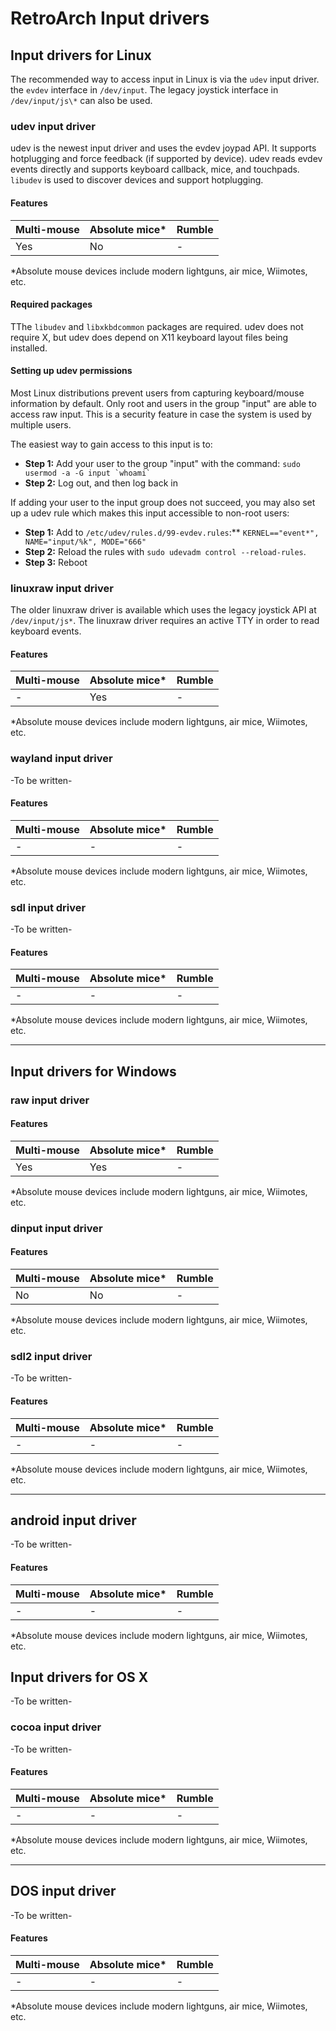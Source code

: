 # RetroArch Input drivers

## Input drivers for Linux
The recommended way to access input in Linux is via the `udev` input driver. the `evdev` interface in `/dev/input`. The legacy joystick interface in `/dev/input/js\*` can also be used. 

### udev input driver
udev is the newest input driver and uses the evdev joypad API. It supports hotplugging and force feedback (if supported by device). udev reads evdev events directly and supports keyboard callback, mice, and touchpads. `libudev` is used to discover devices and support hotplugging.

#### Features

| Multi-mouse | Absolute mice* | Rumble | 
|---|---|---|
| Yes |  No | - |

\*Absolute mouse devices include modern lightguns, air mice, Wiimotes, etc.

#### Required packages
TThe `libudev` and `libxkbdcommon` packages are required. udev does not require X, but udev does depend on X11 keyboard layout files being installed.

#### Setting up udev permissions
Most Linux distributions prevent users from capturing keyboard/mouse information by default. Only root and users in the group "input" are able to access raw input. This is a security feature in case the system is used by multiple users.

The easiest way to gain access to this input is to:

* **Step 1:** Add your user to the group "input" with the command: ``sudo usermod -a -G input `whoami` ``
* **Step 2:** Log out, and then log back in

If adding your user to the input group does not succeed, you may also set up a udev rule which makes this input accessible to non-root users:

* **Step 1:** Add to `/etc/udev/rules.d/99-evdev.rules`:** `KERNEL=="event*", NAME="input/%k", MODE="666"`
* **Step 2:** Reload the rules with `sudo udevadm control --reload-rules`.
* **Step 3:** Reboot

### linuxraw input driver
The older linuxraw driver is available which uses the legacy joystick API at `/dev/input/js*`. The  linuxraw driver requires an active TTY in order to read keyboard events.

#### Features

| Multi-mouse | Absolute mice* | Rumble | 
|---|---|---|
| -           |  Yes           |   -    |

\*Absolute mouse devices include modern lightguns, air mice, Wiimotes, etc.

### wayland input driver
-To be written-

#### Features

| Multi-mouse | Absolute mice* | Rumble | 
|---|---|---|
| -           |  -             |   -    |

\*Absolute mouse devices include modern lightguns, air mice, Wiimotes, etc.
### sdl input driver
-To be written-

#### Features

| Multi-mouse | Absolute mice* | Rumble | 
|---|---|---|
| -           |  -             |   -    |

\*Absolute mouse devices include modern lightguns, air mice, Wiimotes, etc.

---

## Input drivers for Windows

### raw input driver

#### Features

| Multi-mouse | Absolute mice* | Rumble | 
|---|---|---|
| Yes         |  Yes           |   -    |

\*Absolute mouse devices include modern lightguns, air mice, Wiimotes, etc.

### dinput input driver

#### Features

| Multi-mouse | Absolute mice* | Rumble | 
|---|---|---|
| No          |  No            |   -    |

\*Absolute mouse devices include modern lightguns, air mice, Wiimotes, etc.

### sdl2 input driver
-To be written-

#### Features

| Multi-mouse | Absolute mice* | Rumble | 
|---|---|---|
| -           |  -             |   -    |

\*Absolute mouse devices include modern lightguns, air mice, Wiimotes, etc.

---

## android input driver
-To be written-

#### Features

| Multi-mouse | Absolute mice* | Rumble | 
|---|---|---|
| -           |  -             |   -    |

\*Absolute mouse devices include modern lightguns, air mice, Wiimotes, etc.

## Input drivers for OS X
-To be written-

### cocoa input driver
-To be written-

#### Features

| Multi-mouse | Absolute mice* | Rumble | 
|---|---|---|
| -           |  -             |   -    |

\*Absolute mouse devices include modern lightguns, air mice, Wiimotes, etc.

---

## DOS input driver
-To be written-

#### Features

| Multi-mouse | Absolute mice* | Rumble | 
|---|---|---|
| -           |  -             |   -    |

\*Absolute mouse devices include modern lightguns, air mice, Wiimotes, etc.
